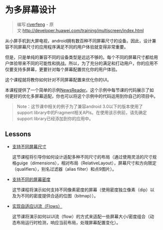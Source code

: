 # 为多屏幕设计

> 编写:[riverfeng](https://github.com/riverfeng) - 原文:<http://developer.huawei.com/training/multiscreen/index.html>

从小屏手机到大屏电视，android拥有数百种不同屏幕尺寸的设备。因此，设计兼容不同屏幕尺寸的应用程序满足不同的用户体验就变得非常重要。

但是，只是单纯的兼容不同的设备类型是远远不够的。每个不同的屏幕尺寸都给用户体验带来不同的可能性和挑战。所以，为了充分的满足和打动用户，你的应用不仅要支持多屏幕，更要针对每个屏幕配置优化你的用户体验。

这个课程就将教你如何针对不同屏幕配置来优化你的UI。

本课程提供了一个简单的示例[NewsReader](http://developer.huawei.com/shareables/training/NewsReader.zip)。这个示例中每节课的代码展示了如何更好的优化多屏幕适配，你也可以将这个示例中的代码运用到你自己的项目中。

> Note：这节课中相关的例子为了兼容android 3.0以下的版本使用了support library中的Fragment相关APIs。在使用该示例前，请先确定support library已经添加到你的应用中。

## Lessons

* [支持不同屏幕尺寸](screen-sizes.md)

  这节课程将引导你如何设计适配多种不同尺寸的布局（通过使用灵活的尺寸规格guige（dimensions），相对布局（RelativeLayout），屏幕尺寸和方向限定（qualifiers），别名过滤器（alias filter）和点9图片）。

* [支持不同的屏幕密度](screen-desities.md)

  这节课程将演示如何支持不同像素密度的屏幕（使用密度独立像素（dip）以及为不同的密度提供合适的位图（bitmap））。


* [实现自适应UI流（Flows）](adapt-ui.md)

  这节课将演示如何以UI流（flow）的方式来适配一些屏幕大小/密度组合（动态布局运行时检测，响应当前布局，处理屏幕配置变化）。
